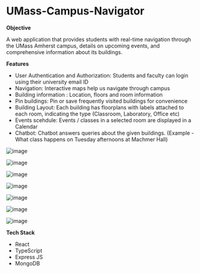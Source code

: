 # UMass-Campus-Navigator

**Objective**

A web application that provides students with real-time navigation through the UMass Amherst campus, details on upcoming events, and comprehensive information about its buildings. 

**Features**
- User Authentication and Authorization: Students and faculty can login using their university email ID
- Navigation: Interactive maps help us navigate through campus
- Building information : Location, floors and room information
- Pin buildings: Pin or save frequently visited buildings for convenience
- Building Layout: Each building has floorplans with labels attached to each room, indicating the type (Classroom, Laboratory, Office etc)
- Events scehdule: Events / classes in a selected room are displayed in a Calendar
- Chatbot: Chatbot answers queries about the given buildings. (Example - What class happens on Tuesday afternoons at Machmer Hall)


![image](https://github.com/user-attachments/assets/db76eba0-2432-4c99-86c8-e1e7d0cff28e)

![image](https://github.com/user-attachments/assets/55ead428-b7bd-4b41-a8bc-56163601e0da)

![image](https://github.com/user-attachments/assets/605fe8fc-01b7-4c73-aeb9-449c3bb1507b)

![image](https://github.com/user-attachments/assets/8cda7206-e3ed-4760-8f6c-278b4f10e5b3)

![image](https://github.com/user-attachments/assets/7c63aec5-de41-4281-a11e-d26761bc8c94)

![image](https://github.com/user-attachments/assets/d6161725-64f9-4591-97a0-1f968f4738cf)

![image](https://github.com/user-attachments/assets/688fab96-61b4-4bad-b5ea-c5b5af86af59)










**Tech Stack**
- React
- TypeScript
- Express JS
- MongoDB
